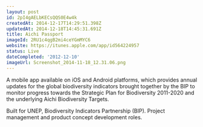 ```yaml
---
layout: post
id: 2pI4gAELbKECsQQS0E4w4k
createdAt: 2014-12-17T14:29:51.398Z
updatedAt: 2014-12-18T14:45:31.691Z
title: Aichi Passport
imageId: 2RU1c4qgB2mi4ceYGmMYC6
website: https://itunes.apple.com/app/id564224957
status: Live
dateCompleted: '2012-12-10'
imageUrl: Screenshot_2014-11-18_12.31.06.png
---
```

A mobile app available on iOS and Android platforms, which provides annual updates for the global biodiversity indicators brought together by the BIP to monitor progress towards the Strategic Plan for Biodiversity 2011-2020 and the underlying Aichi Biodiversity Targets.

Built for UNEP, Biodiversity Indicators Partnership (BIP). Project management and product concept development roles.
